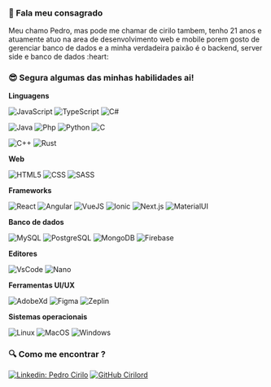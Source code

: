 ### 👋 Fala meu consagrado

<p>
  Meu chamo Pedro, mas pode me chamar de cirilo tambem, tenho 21 anos e atuamente atuo na area de desenvolvimento web e mobile
  porem gosto de gerenciar banco de dados e a minha verdadeira paixão é o backend, server side e banco de dados :heart:
</p>

### :sunglasses: Segura algumas das minhas habilidades ai!

**Linguagens**

![JavaScript](https://img.shields.io/badge/-JavaScript-333333?style=for-the-badge&logo=javascript&logoColor=3ABDD8&color=20232A)
![TypeScript](https://img.shields.io/badge/-TypeScript-333333?style=for-the-badge&logo=typescript&logoColor=3ABDD8&color=20232A)
![C#](https://img.shields.io/badge/-Csharp-333333?style=for-the-badge&logo=csharp&logoColor=3ABDD8&color=20232A)

![Java](https://img.shields.io/badge/-Java-333333?style=for-the-badge&logo=java&logoColor=3ABDD8&color=20232A)
![Php](https://img.shields.io/badge/-Php-333333?style=for-the-badge&logo=php&logoColor=3ABDD8&color=20232A)
![Python](https://img.shields.io/badge/-Python-333333?style=for-the-badge&logo=python&logoColor=3ABDD8&color=20232A)
![C](https://img.shields.io/badge/-C-333333?style=for-the-badge&logo=c&logoColor=3ABDD8&color=20232A)

![C++](https://img.shields.io/badge/-C++-333333?style=for-the-badge&logo=cplusplus&logoColor=3ABDD8&color=20232A)
![Rust](https://img.shields.io/badge/-Rust-333333?style=for-the-badge&logo=rust&logoColor=3ABDD8&color=20232A)

**Web**

![HTML5](https://img.shields.io/badge/-HTML5-333333?style=for-the-badge&logo=HTML5&logoColor=3ABDD8&color=20232A)
![CSS](https://img.shields.io/badge/-CSS-333333?style=for-the-badge&logo=CSS3&logoColor=3ABDD8&color=20232A)
![SASS](https://img.shields.io/badge/-SASS-333333?style=for-the-badge&logo=sass&logoColor=3ABDD8&color=20232A)

**Frameworks**

![React](https://img.shields.io/badge/-React-333333?style=for-the-badge&logo=react&logoColor=3ABDD8&color=20232A)
![Angular](https://img.shields.io/badge/-Angular-333333?style=for-the-badge&logo=angular&logoColor=3ABDD8&color=20232A)
![VueJS](https://img.shields.io/badge/-VueJS-333333?style=for-the-badge&logo=vue.js&logoColor=3ABDD8&color=20232A)
![Ionic](https://img.shields.io/badge/-Ionic-333333?style=for-the-badge&logo=ionic&logoColor=3ABDD8&color=20232A)
![Next.js](https://img.shields.io/badge/-Next.js-333333?style=for-the-badge&logo=next.js&logoColor=3ABDD8&color=20232A)
![MaterialUI](https://img.shields.io/badge/-MaterialIU-333333?style=for-the-badge&logo=materialui&logoColor=3ABDD8&color=20232A)

**Banco de dados**

![MySQL](https://img.shields.io/badge/-MySQL-333333?style=for-the-badge&logo=mysql&logoColor=3ABDD8&color=20232A)
![PostgreSQL](https://img.shields.io/badge/-PostgreSQL-333333?style=for-the-badge&logo=postgresql&logoColor=3ABDD8&color=20232A)
![MongoDB](https://img.shields.io/badge/-MongoDB-333333?style=for-the-badge&logo=mongodb&logoColor=3ABDD8&color=20232A)
![Firebase](https://img.shields.io/badge/-Firebase-333333?style=for-the-badge&logo=firebase&logoColor=3ABDD8&color=20232A)

**Editores**

![VsCode](https://img.shields.io/badge/-VsCode-333333?style=for-the-badge&logo=visualstudiocode&logoColor=3ABDD8&color=20232A)
![Nano](https://img.shields.io/badge/-Nano-333333?style=for-the-badge&logo=nano&logoColor=3ABDD8&color=20232A)

**Ferramentas UI/UX**

![AdobeXd](https://img.shields.io/badge/-AdobeXd-333333?style=for-the-badge&logo=adobexd&logoColor=3ABDD8&color=20232A)
![Figma](https://img.shields.io/badge/-Figma-333333?style=for-the-badge&logo=figma&logoColor=3ABDD8&color=20232A)
![Zeplin](https://img.shields.io/badge/-Zeplin-333333?style=for-the-badge&logo=zeplin&logoColor=3ABDD8&color=20232A)

**Sistemas operacionais**

![Linux](https://img.shields.io/badge/-Linux-333333?style=for-the-badge&logo=linux&logoColor=3ABDD8&color=20232A)
![MacOS](https://img.shields.io/badge/-MacOS-333333?style=for-the-badge&logo=macos&logoColor=3ABDD8&color=20232A)
![Windows](https://img.shields.io/badge/-Linux-333333?style=for-the-badge&logo=windows&logoColor=3ABDD8&color=20232A)

### :mag: Como me encontrar ?

[![Linkedin: Pedro Cirilo](https://img.shields.io/badge/-Pedro%20Cirilo-blue?style=flat-square&logo=Linkedin&logoColor=white&link=https://www.linkedin.com/in/pedro-cirilo/&color=3ABDD8)](https://www.linkedin.com/in/pedro-cirilo/)
[![GitHub Cirilord]( https://img.shields.io/github/followers/Cirilord?label=Seguir&style=social)](https://github.com/Cirilord)
